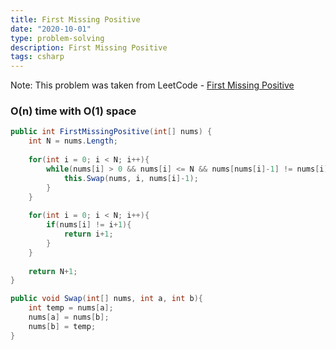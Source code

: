 ```yaml
---
title: First Missing Positive
date: "2020-10-01"
type: problem-solving
description: First Missing Positive
tags: csharp
---
```


Note: This problem was taken from LeetCode - [First Missing Positive](https://leetcode.com/problems/first-missing-positive/)

### O(n) time with O(1) space

```csharp
public int FirstMissingPositive(int[] nums) {
	int N = nums.Length;
	
	for(int i = 0; i < N; i++){
		while(nums[i] > 0 && nums[i] <= N && nums[nums[i]-1] != nums[i]){
			this.Swap(nums, i, nums[i]-1);
		}
	}
	
	for(int i = 0; i < N; i++){
		if(nums[i] != i+1){
			return i+1;
		}
	}
	
	return N+1;
}

public void Swap(int[] nums, int a, int b){
	int temp = nums[a];
	nums[a] = nums[b];
	nums[b] = temp;
}
```
